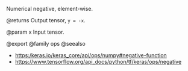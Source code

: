 Numerical negative, element-wise.

@returns
    Output tensor, `y = -x`.

@param x Input tensor.

@export
@family ops
@seealso
+ <https:/keras.io/keras_core/api/ops/numpy#negative-function>
+ <https://www.tensorflow.org/api_docs/python/tf/keras/ops/negative>
